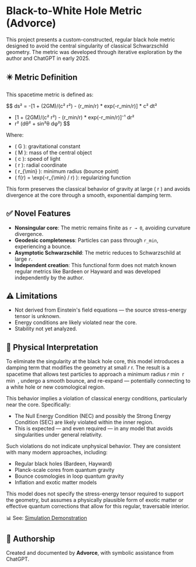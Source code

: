 # Black-to-White Hole Metric (Advorce)

This project presents a custom-constructed, regular black hole metric designed to avoid the central singularity of classical Schwarzschild geometry. The metric was developed through iterative exploration by the author and ChatGPT in early 2025.

## ✴️ Metric Definition

This spacetime metric is defined as:

$$
ds² = -[1 + (2GM)/(c² r²) - (r_min/r) * exp(-r_min/r)] * c² dt²
+ [1 + (2GM)/(c² r²) - (r_min/r) * exp(-r_min/r)]⁻¹ dr²
+ r² (dθ² + sin²θ dφ²)
$$

Where:
- \( G \): gravitational constant  
- \( M \): mass of the central object  
- \( c \): speed of light  
- \( r \): radial coordinate  
- \( r_{\min} \): minimum radius (bounce point)  
- \( f(r) = \exp(-r_{\min} / r) \): regularizing function

This form preserves the classical behavior of gravity at large \( r \) and avoids divergence at the core through a smooth, exponential damping term.

## ✅ Novel Features

- **Nonsingular core**: The metric remains finite as `r → 0`, avoiding curvature divergence.
- **Geodesic completeness**: Particles can pass through `r_min`, experiencing a bounce.
- **Asymptotic Schwarzschild**: The metric reduces to Schwarzschild at large `r`.
- **Independent creation**: This functional form does not match known regular metrics like Bardeen or Hayward and was developed independently by the author.

## ⚠️ Limitations

- Not derived from Einstein's field equations — the source stress-energy tensor is unknown.
- Energy conditions are likely violated near the core.
- Stability not yet analyzed.

## 🌌 Physical Interpretation

To eliminate the singularity at the black hole core, this model introduces a damping term that modifies the geometry at small 
𝑟
r. The result is a spacetime that allows test particles to approach a minimum radius 
𝑟
min
⁡
r 
min
​
 , undergo a smooth bounce, and re-expand — potentially connecting to a white hole or new cosmological region.

This behavior implies a violation of classical energy conditions, particularly near the core. Specifically:
- The Null Energy Condition (NEC) and possibly the Strong Energy Condition (SEC) are likely violated within the inner region.
- This is expected — and even required — in any model that avoids singularities under general relativity.

Such violations do not indicate unphysical behavior. They are consistent with many modern approaches, including:
- Regular black holes (Bardeen, Hayward)
- Planck-scale cores from quantum gravity
- Bounce cosmologies in loop quantum gravity
- Inflation and exotic matter models

This model does not specify the stress-energy tensor required to support the geometry, but assumes a physically plausible form of exotic matter or effective quantum corrections that allow for this regular, traversable interior.

📊 See: [Simulation Demonstration](docs/demonstration.md)

## 🧠 Authorship

Created and documented by **Advorce**, with symbolic assistance from ChatGPT.
